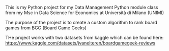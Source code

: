 This is my Python project for my Data Management Python module class from my Msc in Data Science for Economics at Università di Milano (UNIMI)

The purpose of the project is to create a custom algorithm to rank board games from BGG (Board Game Geeks)

THe project works with two datasets from kaggle which can be found here: https://www.kaggle.com/datasets/jvanelteren/boardgamegeek-reviews
